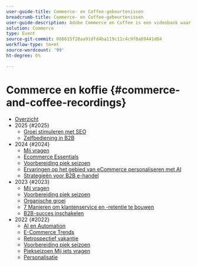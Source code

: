 ```yaml
---
user-guide-title: Commerce- en Coffee-gebeurtenissen
breadcrumb-title: Commerce- en Coffee-gebeurtenissen
user-guide-description: Adobe Commerce en Coffee is een videobank waar experts en collega's hun gedachten en ideeën over het gebruik van Adobe Commerce delen.
solution: Commerce
type: Event
source-git-commit: 088615f28aa91dfd4ba119c11c4c9f8a89441d84
workflow-type: tm+mt
source-wordcount: '99'
ht-degree: 6%

---
```



# Commerce en koffie {#commerce-and-coffee-recordings}

+ [Overzicht](overview.md)
+ 2025 {#2025}
   + [Groei stimuleren met SEO](2025/seo-growth.md)
   + [Zelfbediening in B2B](2025/self-service-b2b.md)
+ 2024 {#2024}
   + [Mij vragen](2024/ask-me-anything.md)
   + [Ecommerce Essentials](2024/ecommerce-essentials.md)
   + [Voorbereiding piek seizoen](2024/peak-season-prep.md)
   + [Ervaringen op het gebied van eCommerce personaliseren met AI](2024/personalize-ecommerce.md)
   + [Strategieën voor B2B e-handel](2024/commerce-and-coffee-strategies-for-b2b-ecommerce.md)
+ 2023 {#2023}
   + [Mij vragen](2023/ask-me-anything.md)
   + [Voorbereiding piek seizoen](2023/peak-season-prep.md)
   + [Organische groei](2023/organic-growth.md)
   + [7 Manieren om klantenservice en -retentie te bouwen](2023/loyalty-retention.md)
   + [B2B-succes inschakelen](2023/b2b.md)
+ 2022 {#2022}
   + [AI en Automation](2022/ai-and-automation.md)
   + [E-Commerce Trends](2022/ecommerce-trends.md)
   + [Retrospectief vakantie](2022/holiday.md)
   + [Voorbereiding piek seizoen](2022/peak-season-prep.md)
   + [Piekseizoen Mij iets vragen](2022/peak-season-ask-anything.md)
   + [Personalisatie](2022/personalization.md)

<!--+ Commerce Events {#commerce-events}
  + [Overview](commerce-events/overview.md)
  + 2022 {#2022}
    + [Top Tips and Tricks for Adobe Campaign Standard](customer-journeys/2022/tips-and-tricks.md)
    + [Develop and customize data models in Adobe [!DNL Campaign Classic]](customer-journeys/2022/data-models.md)

+ Data and insights {#commerce-release-updates}
  + [Overview](commerce-release-updates/overview.md)
  + 2022 {#2022}
    + [Innovations and trends](data-and-insights/2022/innovations.md)
    + [Sensei and Analysis Workspace](data-and-insights/2022/sensei.md)
    + [Personalize and automate with Adobe Target](data-and-insights/2022/personalize.md)
    + [Analytics and Target applications for Mobile and Apps](data-and-insights/2022/mobile-and-apps.md)
    + [Cross Device Analytics and Customer Journey Analytics](data-and-insights/2022/cross-device-analytics.md) -->
